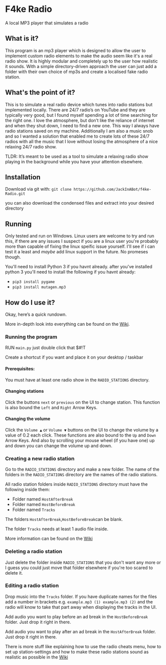# F4ke Radio 
A local MP3 player that simulates a radio

## What is it?  
This program is an mp3 player which is designed to allow the user to implement custom radio elements to make the audio seem like it's a real radio show. It is highly modular and completely up to the user how realistic it sounds. With a simple directory-driven approach the user can just add a folder with their own choice of mp3s and create a localised fake radio station.

## What's the point of it?  
This is to simulate a real radio device which tunes into radio stations but implemented locally. There are 24/7 radio’s on YouTube and they are typically very good, but I found myself spending a lot of time searching for the right one. I love the atmosphere, but don’t like the reliance of internet and when they shut down, I need to find a new one. This way I always have radio stations saved on my machine. Additionally I am also a music snob and so I wanted a solution that enabled me to create lots of these 24/7 radios with all the music that I love without losing the atmosphere of a nice relaxing 24/7 radio show.  

TLDR: It’s meant to be used as a tool to simulate a relaxing radio show playing in the background while you have your attention elsewhere. 

## Installation
Download via git with:
`git clone https://github.com/JackInABot/f4ke-Radio.git`

you can also download the condensed files and extract into your desired directory

## Running
Only tested and run on Windows. Linux users are welcome to try and run this, if there are any issues I suspect if you are a linux user you're probably more than capable of fixing the linux speific issue yourself. I'll see if i can test it a least and _maybe_ add linux support in the future. No promeses though.

You'll need to install Python 3 if you havnt already.
after you've installed python 3 you'll need to install the following if you havnt already:
- `pip3 install pygame`
- `pip3 install mutagen.mp3`


## How do I use it?  
Okay, here’s a quick rundown.  

More in-depth look into everything can be found on the [Wiki](https://github.com/JackInABot/f4ke-Radio/wiki). 

### Running the program  
RUN `main.py` just double click that $#!T 

Create a shortcut if you want and place it on your desktop / taskbar 

#### Prerequisites:   
You must have at least one radio show in the `RADIO_STATIONS` directory.  

#### Changing stations  
Click the buttons `next` or `previous` on the UI to change station. This function is also bound the `Left` and `Right` Arrow Keys.  

#### Changing the volume  
Click the `Volume ▲` or `Volume ▼` buttons on the UI to change the volume by a value of 0.2 each click. These functions are also bound to the `Up` and `Down` Arrow Keys. And also by scrolling your mouse wheel (if you have one) up and down you can change the volume up and down.

### Creating a new radio station  
Go to the `RADIO_STATIONS` directory and make a new folder. The name of the folders in the `RADIO_STATIONS` directory are the names of the radio stations.

All radio station folders inside `RADIO_STATIONS` directory must have the following inside them:  

- Folder named `HostAfterBreak`  
- Folder named `HostBeforeBreak`  
- Folder named `Tracks`  

The folders `HostAfterBreak`,`HostBeforeBreak`can be blank.  

The folder `Tracks` needs at least 1 audio file inside.  

More information can be found on the [Wiki](https://github.com/JackInABot/f4ke-Radio/wiki)

### Deleting a radio station 
Just delete the folder inside `RADIO_STATIONS` that you don't want any more or I guess you could just move that folder elsewhere if you're too scared to delete it. 

### Editing a radio station 
Drop music into the `Tracks` folder. If you have duplicate names for the files add a number in brackets e.g. `example.mp3 (1) example.mp3 (2)` and the radio will know to take that part away when displaying the tracks in the UI.

Add audio you want to play before an ad break in the `HostBeforeBreak` folder. Just drop it right in there. 

Add audio you want to play after an ad break in the `HostAfterBreak` folder. Just drop it right in there. 

There is more stuff like explaining how to use the radio cheats menu, how to set up station-settings and how to make these radio stations sound as realistic as possible in the  [Wiki](https://github.com/JackInABot/f4ke-Radio/wiki) 
